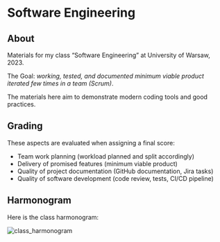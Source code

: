 # Software Engineering

## About

Materials for my class “Software Engineering” at University of Warsaw, 2023.

The Goal: *working, tested, and documented minimum viable product iterated few times in a team (Scrum)*.

The materials here aim to demonstrate modern coding tools and good practices.

## Grading

These aspects are evaluated when assigning a final score:

* Team work planning (workload planned and split accordingly)
* Delivery of promised features (minimum viable product)
* Quality of project documentation (GitHub documentation, Jira tasks)
* Quality of software development (code review, tests, CI/CD pipeline)

## Harmonogram

Here is the class harmonogram:

![class_harmonogram](figures/class_harmonogram.png)
